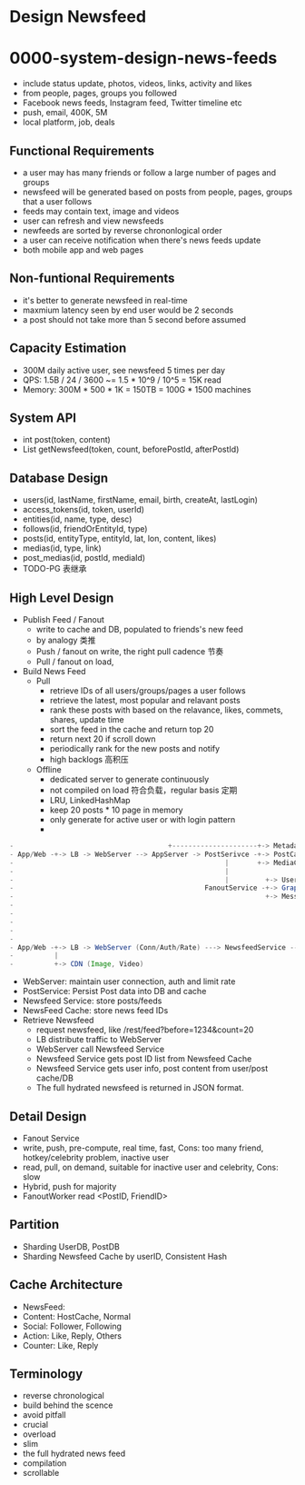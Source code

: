 # Design Newsfeed

# 0000-system-design-news-feeds
- include status update, photos, videos, links, activity and likes
- from people, pages, groups you followed
- Facebook news feeds, Instagram feed, Twitter timeline etc
- push, email, 400K, 5M
- local platform, job, deals

## Functional Requirements
- a user may has many friends or follow a large number of pages and groups
- newsfeed will be generated based on posts from people, pages, groups that a user follows
- feeds may contain text, image and videos
- user can refresh and view newsfeeds
- newfeeds are sorted by reverse chrononlogical order
- a user can receive notification when there's news feeds update
- both mobile app and web pages

## Non-funtional Requirements
- it's better to generate newsfeed in real-time
- maxmium latency seen by end user would be 2 seconds
- a post should not take more than 5 second before assumed

## Capacity Estimation
- 300M daily active user, see newsfeed 5 times per day
- QPS: 1.5B / 24 / 3600 ~= 1.5 * 10^9 / 10^5 = 15K read
- Memory: 300M * 500 * 1K = 150TB = 100G * 1500 machines

## System API
- int post(token, content)
- List<Long> getNewsfeed(token, count, beforePostId, afterPostId)

## Database Design
- users(id, lastName, firstName, email, birth, createAt, lastLogin)
- access_tokens(id, token, userId)
- entities(id, name, type, desc)
- follows(id, friendOrEntityId, type)
- posts(id, entityType, entityId, lat, lon, content, likes)
- medias(id, type, link)
- post_medias(id, postId, mediaId)
- TODO-PG 表继承

## High Level Design
- Publish Feed / Fanout
    - write to cache and DB, populated to friends's new feed
    - by analogy 类推
    - Push / fanout on write, the right pull cadence 节奏
    - Pull / fanout on load,
- Build News Feed
    - Pull
        - retrieve IDs of all users/groups/pages a user follows
        - retrieve the latest, most popular and relavant posts
        - rank these posts with based on the relavance, likes, commets, shares, update time
        - sort the feed in the cache and return top 20
        - return next 20 if scroll down
        - periodically rank for the new posts and notify
        - high backlogs 高积压
    - Offline
        - dedicated server to generate continuously
        - not compiled on load 符合负载，regular basis 定期
        - LRU, LinkedHashMap
        - keep 20 posts * 10 page in memory
        - only generate for active user or with login pattern
        -

```java
-                                      +---------------------+-> MetadataCache ---> MetadataDB
- App/Web -+-> LB -> WebServer --> AppServer -> PostSerivce -+-> PostCache ---> PostDB
-                                                    |       +-> MediaCache ---> S3
-                                                    |
-                                                    |         +-> UserCache ---> UserDB
-                                               FanoutService -+-> GraphDB (FriendList)
-                                                              +-> MessageQueue -+-> NotificationService     
-                                                                                +-> FanoutWorker ---> NewsFeedCache
-
-
-
-                                                                       +---> UserCache ---> UserDB
- App/Web -+-> LB -> WebServer (Conn/Auth/Rate) ---> NewsfeedService ---+---> NewsfeedCache
-          |                                                            +---> PostCache ---> PostDB
-          +-> CDN (Image, Video)
```

- WebServer: maintain user connection, auth and limit rate
- PostService: Persist Post data into DB and cache
- Newsfeed Service: store posts/feeds
- NewsFeed Cache: store news feed IDs
- Retrieve Newsfeed
    - request newsfeed, like /rest/feed?before=1234&count=20
    - LB distribute traffic to WebServer
    - WebServer call Newsfeed Service
    - Newsfeed Service gets post ID list from Newsfeed Cache
    - Newsfeed Service gets user info, post content from user/post cache/DB
    - The full hydrated newsfeed is returned in JSON format.

## Detail Design

- Fanout Service
- write, push, pre-compute, real time, fast, Cons: too many friend, hotkey/celebrity problem, inactive user
- read, pull, on demand, suitable for inactive user and celebrity, Cons: slow
- Hybrid, push for majority
- FanoutWorker read <PostID, FriendID>

## Partition
- Sharding UserDB, PostDB
- Sharding Newsfeed Cache by userID, Consistent Hash

## Cache Architecture
- NewsFeed:
- Content: HostCache, Normal
- Social: Follower, Following
- Action: Like, Reply, Others
- Counter: Like, Reply

## Terminology
- reverse chronological
- build behind the scence
- avoid pitfall
- crucial
- overload
- slim
- the full hydrated news feed
- compilation
- scrollable